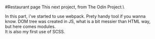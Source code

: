 #Restaurant page
This next project, from The Odin Project.\

In this part, i've started to use webpack. Prety handy tool if you wanna know. DOM tree was created in JS, what is a bit messier than HTML way, but here comes modules.\
It is also my first use of SCSS.